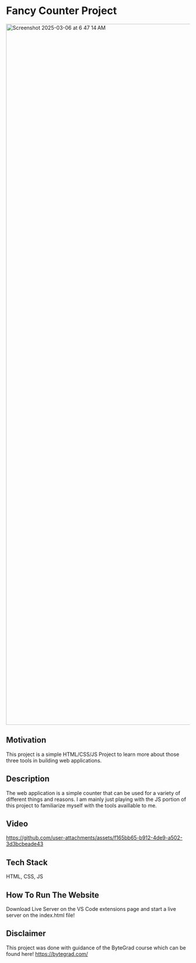 # Fancy Counter Project

<img width="1917" alt="Screenshot 2025-03-06 at 6 47 14 AM" src="https://github.com/user-attachments/assets/0aad11ed-bb3c-42dd-93a8-e37ea32773bd" />

## Motivation

This project is a simple HTML/CSS/JS Project to learn more about those three tools in building web applications.

## Description

The web application is a simple counter that can be used for a variety of different things and reasons. I am mainly just playing with the JS portion of this project to familiarize myself with the tools availlable to me.

## Video

https://github.com/user-attachments/assets/f165bb65-b912-4de9-a502-3d3bcbeade43

## Tech Stack

HTML, CSS, JS

## How To Run The Website

Download Live Server on the VS Code extensions page and start a live server on the index.html file!

## Disclaimer

This project was done with guidance of the ByteGrad course which can be found here! https://bytegrad.com/
